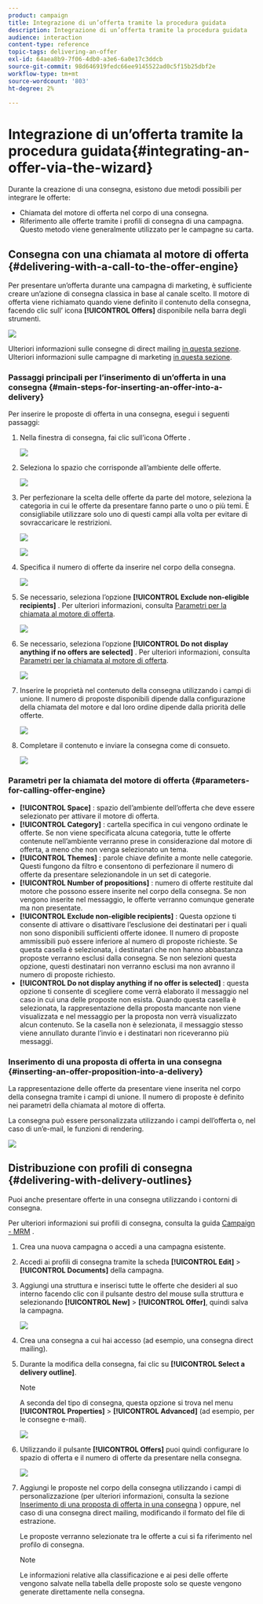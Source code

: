 ```yaml
---
product: campaign
title: Integrazione di un’offerta tramite la procedura guidata
description: Integrazione di un’offerta tramite la procedura guidata
audience: interaction
content-type: reference
topic-tags: delivering-an-offer
exl-id: 64aea8b9-7f06-4db0-a3e6-6a0e17c3ddcb
source-git-commit: 98d646919fedc66ee9145522ad0c5f15b25dbf2e
workflow-type: tm+mt
source-wordcount: '803'
ht-degree: 2%

---
```


# Integrazione di un’offerta tramite la procedura guidata{#integrating-an-offer-via-the-wizard}

Durante la creazione di una consegna, esistono due metodi possibili per integrare le offerte:

* Chiamata del motore di offerta nel corpo di una consegna.
* Riferimento alle offerte tramite i profili di consegna di una campagna. Questo metodo viene generalmente utilizzato per le campagne su carta.

## Consegna con una chiamata al motore di offerta {#delivering-with-a-call-to-the-offer-engine}

Per presentare un’offerta durante una campagna di marketing, è sufficiente creare un’azione di consegna classica in base al canale scelto. Il motore di offerta viene richiamato quando viene definito il contenuto della consegna, facendo clic sull’ icona **[!UICONTROL Offers]** disponibile nella barra degli strumenti.

![](assets/offer_delivery_009.png)

Ulteriori informazioni sulle consegne di direct mailing [in questa sezione](../../delivery/using/about-direct-mail-channel.md). Ulteriori informazioni sulle campagne di marketing [in questa sezione](../../campaign/using/setting-up-marketing-campaigns.md).

### Passaggi principali per l’inserimento di un’offerta in una consegna {#main-steps-for-inserting-an-offer-into-a-delivery}

Per inserire le proposte di offerta in una consegna, esegui i seguenti passaggi:

1. Nella finestra di consegna, fai clic sull’icona Offerte .

   ![](assets/offer_delivery_001.png)

1. Seleziona lo spazio che corrisponde all’ambiente delle offerte.

   ![](assets/offer_delivery_002.png)

1. Per perfezionare la scelta delle offerte da parte del motore, seleziona la categoria in cui le offerte da presentare fanno parte o uno o più temi. È consigliabile utilizzare solo uno di questi campi alla volta per evitare di sovraccaricare le restrizioni.

   ![](assets/offer_delivery_003.png)

   ![](assets/offer_delivery_004.png)

1. Specifica il numero di offerte da inserire nel corpo della consegna.

   ![](assets/offer_delivery_005.png)

1. Se necessario, seleziona l’opzione **[!UICONTROL Exclude non-eligible recipients]** . Per ulteriori informazioni, consulta [Parametri per la chiamata al motore di offerta](#parameters-for-calling-offer-engine).

   ![](assets/offer_delivery_006.png)

1. Se necessario, seleziona l’opzione **[!UICONTROL Do not display anything if no offers are selected]** . Per ulteriori informazioni, consulta [Parametri per la chiamata al motore di offerta](#parameters-for-calling-offer-engine).

   ![](assets/offer_delivery_007.png)

1. Inserire le proprietà nel contenuto della consegna utilizzando i campi di unione. Il numero di proposte disponibili dipende dalla configurazione della chiamata del motore e dal loro ordine dipende dalla priorità delle offerte.

   ![](assets/offer_delivery_008.png)

1. Completare il contenuto e inviare la consegna come di consueto.

   ![](assets/offer_delivery_010.png)

### Parametri per la chiamata del motore di offerta {#parameters-for-calling-offer-engine}

* **[!UICONTROL Space]** : spazio dell’ambiente dell’offerta che deve essere selezionato per attivare il motore di offerta.
* **[!UICONTROL Category]** : cartella specifica in cui vengono ordinate le offerte. Se non viene specificata alcuna categoria, tutte le offerte contenute nell’ambiente verranno prese in considerazione dal motore di offerta, a meno che non venga selezionato un tema.
* **[!UICONTROL Themes]** : parole chiave definite a monte nelle categorie. Questi fungono da filtro e consentono di perfezionare il numero di offerte da presentare selezionandole in un set di categorie.
* **[!UICONTROL Number of propositions]** : numero di offerte restituite dal motore che possono essere inserite nel corpo della consegna. Se non vengono inserite nel messaggio, le offerte verranno comunque generate ma non presentate.
* **[!UICONTROL Exclude non-eligible recipients]** : Questa opzione ti consente di attivare o disattivare l’esclusione dei destinatari per i quali non sono disponibili sufficienti offerte idonee. Il numero di proposte ammissibili può essere inferiore al numero di proposte richieste. Se questa casella è selezionata, i destinatari che non hanno abbastanza proposte verranno esclusi dalla consegna. Se non selezioni questa opzione, questi destinatari non verranno esclusi ma non avranno il numero di proposte richiesto.
* **[!UICONTROL Do not display anything if no offer is selected]** : questa opzione ti consente di scegliere come verrà elaborato il messaggio nel caso in cui una delle proposte non esista. Quando questa casella è selezionata, la rappresentazione della proposta mancante non viene visualizzata e nel messaggio per la proposta non verrà visualizzato alcun contenuto. Se la casella non è selezionata, il messaggio stesso viene annullato durante l’invio e i destinatari non riceveranno più messaggi.

### Inserimento di una proposta di offerta in una consegna {#inserting-an-offer-proposition-into-a-delivery}

La rappresentazione delle offerte da presentare viene inserita nel corpo della consegna tramite i campi di unione. Il numero di proposte è definito nei parametri della chiamata al motore di offerta.

La consegna può essere personalizzata utilizzando i campi dell’offerta o, nel caso di un’e-mail, le funzioni di rendering.

![](assets/offer_delivery_011.png)

## Distribuzione con profili di consegna {#delivering-with-delivery-outlines}

Puoi anche presentare offerte in una consegna utilizzando i contorni di consegna.

Per ulteriori informazioni sui profili di consegna, consulta la guida [Campaign - MRM](../../campaign/using/marketing-campaign-deliveries.md#associating-and-structuring-resources-linked-via-a-delivery-outline) .

1. Crea una nuova campagna o accedi a una campagna esistente.
1. Accedi ai profili di consegna tramite la scheda **[!UICONTROL Edit]** > **[!UICONTROL Documents]** della campagna.
1. Aggiungi una struttura e inserisci tutte le offerte che desideri al suo interno facendo clic con il pulsante destro del mouse sulla struttura e selezionando **[!UICONTROL New]** > **[!UICONTROL Offer]**, quindi salva la campagna.

   ![](assets/int_compo_offre1.png)

1. Crea una consegna a cui hai accesso (ad esempio, una consegna direct mailing).
1. Durante la modifica della consegna, fai clic su **[!UICONTROL Select a delivery outline]**.

   >[!NOTE]
   >
   >A seconda del tipo di consegna, questa opzione si trova nel menu **[!UICONTROL Properties]** > **[!UICONTROL Advanced]** (ad esempio, per le consegne e-mail).

   ![](assets/int_compo_offre2.png)

1. Utilizzando il pulsante **[!UICONTROL Offers]** puoi quindi configurare lo spazio di offerta e il numero di offerte da presentare nella consegna.

   ![](assets/int_compo_offre3.png)

1. Aggiungi le proposte nel corpo della consegna utilizzando i campi di personalizzazione (per ulteriori informazioni, consulta la sezione [Inserimento di una proposta di offerta in una consegna](#inserting-an-offer-proposition-into-a-delivery) ) oppure, nel caso di una consegna direct mailing, modificando il formato del file di estrazione.

   Le proposte verranno selezionate tra le offerte a cui si fa riferimento nel profilo di consegna.

   >[!NOTE]
   >
   >Le informazioni relative alla classificazione e ai pesi delle offerte vengono salvate nella tabella delle proposte solo se queste vengono generate direttamente nella consegna.
